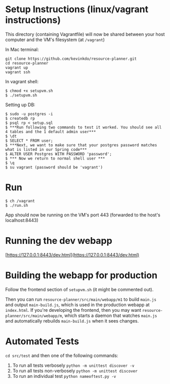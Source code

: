 # Setup Instructions (linux/vagrant instructions)
This directory (containing Vagrantfile) will now be shared between your host computer and the VM's filesystem (at `/vagrant`)

In Mac terminal:
```
git clone https://github.com/kevinkdo/resource-planner.git
cd resource-planner
vagrant up 
vagrant ssh
```

In vagrant shell: 
```
$ chmod +x setupvm.sh
$ ./setupvm.sh
```

Setting up DB:
```
$ sudo -u postgres -i
$ createdb rp
$ psql rp < setup.sql
$ ***Run following two commands to test it worked. You should see all 4 tables and the 1 default admin user***
$ \dt
$ SELECT * FROM user;
$ ***Next, we want to make sure that your postgres password matches what is listed in our Spring code***
$ ALTER USER Postgres WITH PASSWORD 'password';
$ *** Now we return to normal shell user ***
$ \q
$ su vagrant (password should be 'vagrant')
```

# Run
```
$ ch /vagrant
$ ./run.sh
```
App should now be running on the VM's port 443 (forwarded to the host's localhost:8443)

# Running the dev webapp
[https://127.0.0.1:8443/dev.html](https://127.0.0.1:8443/dev.html)

# Building the webapp for production
Follow the frontend section of `setupvm.sh` (it might be commented out).

Then you can run `resource-planner/src/main/webapp/m1` to build `main.js` and output `main-build.js`, which is used in the production webapp at `index.html`. If you're developing the frontend, then you may want `resource-planner/src/main/webapp/m`, which starts a daemon that watches `main.js` and automatically rebuilds `main-build.js` when it sees changes.

# Automated Tests
`cd src/test` and then one of the following commands:

1. To run all tests verbosely `python -m unittest discover -v`
2. To run all tests non-verbosely `python -m unittest discover`
3. To run an individual test `python nameoftest.py -v`
